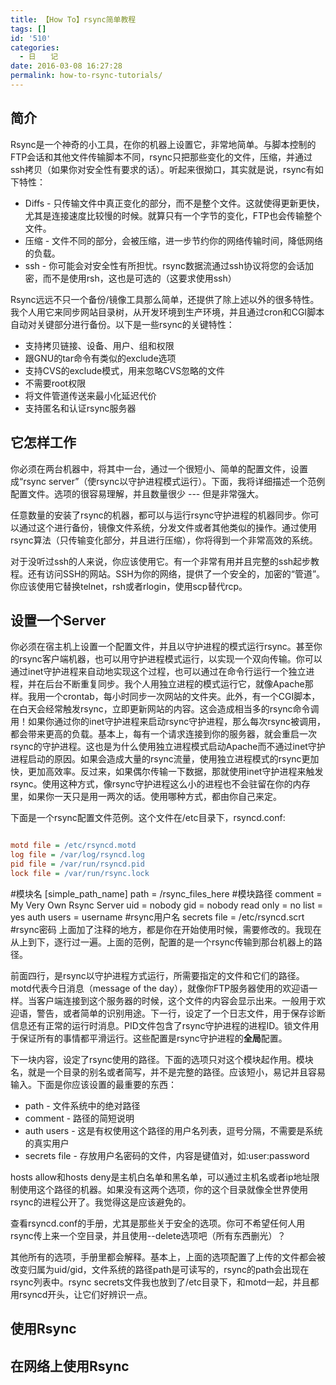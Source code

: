 ```yaml
---
title: 【How To】rsync简单教程
tags: []
id: '510'
categories:
  - 日　　记
date: 2016-03-08 16:27:28
permalink: how-to-rsync-tutorials/
---
```


## 简介

Rsync是一个神奇的小工具，在你的机器上设置它，非常地简单。与脚本控制的FTP会话和其他文件传输脚本不同，rsync只把那些变化的文件，压缩，并通过ssh拷贝（如果你对安全性有要求的话）。听起来很拗口，其实就是说，rsync有如下特性：

*   Diffs - 只传输文件中真正变化的部分，而不是整个文件。这就使得更新更快，尤其是连接速度比较慢的时候。就算只有一个字节的变化，FTP也会传输整个文件。
*   压缩 - 文件不同的部分，会被压缩，进一步节约你的网络传输时间，降低网络的负载。
*   ssh - 你可能会对安全性有所担忧。rsync数据流通过ssh协议将您的会话加密，而不是使用rsh，这也是可选的（这要求使用ssh）

Rsync远远不只一个备份/镜像工具那么简单，还提供了除上述以外的很多特性。我个人用它来同步网站目录树，从开发环境到生产环境，并且通过cron和CGI脚本自动对关键部分进行备份。以下是一些rsync的关键特性：

*   支持拷贝链接、设备、用户、组和权限
*   跟GNU的tar命令有类似的exclude选项
*   支持CVS的exclude模式，用来忽略CVS忽略的文件
*   不需要root权限
*   将文件管道传送来最小化延迟代价
*   支持匿名和认证rsync服务器

## 它怎样工作

你必须在两台机器中，将其中一台，通过一个很短小、简单的配置文件，设置成“rsync server”（使rsync以守护进程模式运行）。下面，我将详细描述一个范例配置文件。选项的很容易理解，并且数量很少 --- 但是非常强大。

任意数量的安装了rsync的机器，都可以与运行rsync守护进程的机器同步。你可以通过这个进行备份，镜像文件系统，分发文件或者其他类似的操作。通过使用rsync算法（只传输变化部分，并且进行压缩），你将得到一个非常高效的系统。

对于没听过ssh的人来说，你应该使用它。有一个非常有用并且完整的ssh起步教程。还有访问SSH的网站。SSH为你的网络，提供了一个安全的，加密的“管道”。你应该使用它替换telnet，rsh或者rlogin，使用scp替代rcp。

## 设置一个Server

你必须在宿主机上设置一个配置文件，并且以守护进程的模式运行rsync。甚至你的rsync客户端机器，也可以用守护进程模式运行，以实现一个双向传输。你可以通过inet守护进程来自动地实现这个过程，也可以通过在命令行运行一个独立进程，并在后台不断重复同步。我个人用独立进程的模式运行它，就像Apache那样。我用一个crontab，每小时同步一次网站的文件夹。此外，有一个CGI脚本，在白天会经常触发rsync，立即更新网站的内容。这会造成相当多的rsync命令调用！如果你通过你的inet守护进程来启动rsync守护进程，那么每次rsync被调用，都会带来更高的负载。基本上，每有一个请求连接到你的服务器，就会重启一次rsync的守护进程。这也是为什么使用独立进程模式启动Apache而不通过inet守护进程启动的原因。如果会造成大量的rsync流量，使用独立进程模式的rsync更加快，更加高效率。反过来，如果偶尔传输一下数据，那就使用inet守护进程来触发rsync。使用这种方式，像rsync守护进程这么小的进程也不会驻留在你的内存里，如果你一天只是用一两次的话。使用哪种方式，都由你自己来定。

下面是一个rsync配置文件范例。这个文件在/etc目录下，rsyncd.conf:

```ini

motd file = /etc/rsyncd.motd
log file = /var/log/rsyncd.log
pid file = /var/run/rsyncd.pid
lock file = /var/run/rsync.lock
```

#模块名
[simple_path_name]
path = /rsync_files_here #模块路径
comment = My Very Own Rsync Server
uid = nobody
gid = nobody
read only = no
list = yes
auth users = username #rsync用户名
secrets file = /etc/rsyncd.scrt #rsync密码
上面加了注释的地方，都是你在开始使用时候，需要修改的。我现在从上到下，逐行过一遍。上面的范例，配置的是一个rsync传输到那台机器上的路径。

前面四行，是rsync以守护进程方式运行，所需要指定的文件和它们的路径。motd代表今日消息（message of the day），就像你FTP服务器使用的欢迎语一样。当客户端连接到这个服务器的时候，这个文件的内容会显示出来。一般用于欢迎语，警告，或者简单的识别用途。下一行，设定了一个日志文件，用于保存诊断信息还有正常的运行时消息。PID文件包含了rsync守护进程的进程ID。锁文件用于保证所有的事情都平滑运行。这些配置是rsync守护进程的**全局**配置。

下一块内容，设定了rsync使用的路径。下面的选项只对这个模块起作用。模块名，就是一个目录的别名或者简写，并不是完整的路径。应该短小，易记并且容易输入。下面是你应该设置的最重要的东西：

*   path - 文件系统中的绝对路径
*   comment - 路径的简短说明
*   auth users - 这是有权使用这个路径的用户名列表，逗号分隔，不需要是系统的真实用户
*   secrets file - 存放用户名密码的文件，内容是键值对，如:user:password

hosts allow和hosts deny是主机白名单和黑名单，可以通过主机名或者ip地址限制使用这个路径的机器。如果没有这两个选项，你的这个目录就像全世界使用rsync的进程公开了。我觉得这是应该避免的。

查看rsyncd.conf的手册，尤其是那些关于安全的选项。你可不希望任何人用rsync传上来一个空目录，并且使用--delete选项吧（所有东西删光）？

其他所有的选项，手册里都会解释。基本上，上面的选项配置了上传的文件都会被改变归属为uid/gid，文件系统的路径path是可读写的，rsync的path会出现在rsync列表中。rsync secrets文件我也放到了/etc目录下，和motd一起，并且都用rsyncd开头，让它们好辨识一点。

## 使用Rsync

## 在网络上使用Rsync